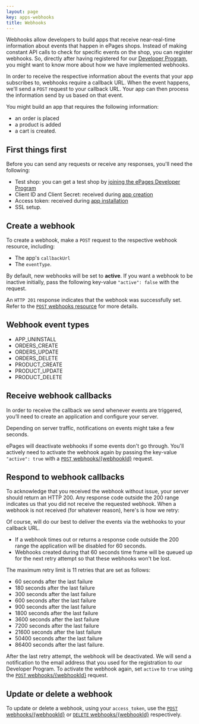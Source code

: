 ```yaml
---
layout: page
key: apps-webhooks
title: Webhooks
---
```


Webhooks allow developers to build apps that receive near-real-time information about events that happen in ePages shops.
Instead of making constant API calls to check for specific events on the shop, you can register webhooks.
So, directly after having registered for our [Developer Program](/#modal-popup), you might want to know more about how we have implemented webhooks.

In order to receive the respective information about the events that your app subscribes to, webhooks require a callback URL.
When the event happens, we'll send a `POST` request to your callback URL.
Your app can then process the information send by us based on that event.

You might build an app that requires the following information:

* an order is placed
* a product is added
* a cart is created.

## First things first

Before you can send any requests or receive any responses, you'll need the following:

* Test shop: you can get a test shop by [joining the ePages Developer Program](/#modal-popup)
* Client ID and Client Secret: received during [app creation](page:apps-create#get-your-credentials)
* Access token: received during [app installation](page:apps-install)
* SSL setup.

## Create a webhook

To create a webhook, make a `POST` request to the respective webhook resource, including:

* The app's `callbackUrl`
* The `eventType`.

By default, new webhooks will be set to **active**.
If you want a webhook to be inactive initially, pass the following key-value `"active": false` with the request.

An `HTTP 201` response indicates that the webhook was successfully set.
Refer to the [`POST` webhooks resource](page:apps-api-post-shopid-webhooks-information) for more details.

## Webhook event types

* APP_UNINSTALL
* ORDERS_CREATE
* ORDERS_UPDATE
* ORDERS_DELETE
* PRODUCT_CREATE
* PRODUCT_UPDATE
* PRODUCT_DELETE

## Receive webhook callbacks

In order to receive the callback we send whenever events are triggered, you’ll need to create an application and configure your server.

Depending on server traffic, notifications on events might take a few seconds.

ePages will deactivate webhooks if some events don't go through.
You'll actively need to activate the webhook again by passing the key-value `"active": true` with a [`POST` webhooks/{webhookId}](page:apps-api-post-shopid-webhooks-webhookid-information) request.

## Respond to webhook callbacks

To acknowledge that you received the webhook without issue, your server should return an HTTP 200.
Any response code outside the 200 range indicates us that you did not receive the requested webhook.
When a webhook is not received (for whatever reason), here's is how we retry:

Of course, will do our best to deliver the events via the webhooks to your callback URL.

* If a webhook times out or returns a response code outside the 200 range the application will be disabled for 60 seconds.
* Webhooks created during that 60 seconds time frame will be queued up for the next retry attempt so that these webhooks won't be lost.

The maximum retry limit is 11 retries that are set as follows:

* 60 seconds after the last failure
* 180 seconds after the last failure
* 300 seconds after the last failure
* 600 seconds after the last failure
* 900 seconds after the last failure
* 1800 seconds after the last failure
* 3600 seconds after the last failure
* 7200 seconds after the last failure
* 21600 seconds after the last failure
* 50400 seconds after the last failure
* 86400 seconds after the last failure.

After the last retry attempt, the webhook will be deactivated.
We will send a notification to the email address that you used for the registration to our Developer Program.
To activate the webhook again, set `active` to `true` using the [`POST` webhooks/{webhookId}](page:apps-api-post-shopid-webhooks-webhookid-information) request.

## Update or delete a webhook

To update or delete a webhook, using your `access_token`, use the [`POST` webhooks/{webhookId}](page:apps-api-post-shopid-webhooks-webhookid-information) or [`DELETE` webhooks/{webhookId}](page:apps-api-delete-shopid-webhooks-webhookid-information) respectively.
